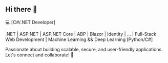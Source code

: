 ## Hi there 👋

💻 [C#/.NET Developer]

.NET | ASP.NET | ASP.NET Core | ABP | Blazor | Identity | ... | Full-Stack Web Development | Machine Learning && Deep Learning [Python/C#]

Passionate about building scalable, secure, and user-friendly applications. Let's connect and collaborate! 🚀
